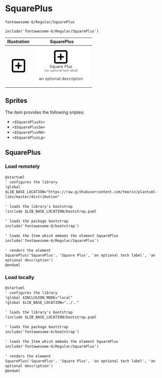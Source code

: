 # SquarePlus


```text
fontawesome-6/Regular/SquarePlus
```

```text
include('fontawesome-6/Regular/SquarePlus')
```



| Illustration | SquarePlus |
| :---: | :---: |
| ![illustration for Illustration](../../fontawesome-6/Regular/SquarePlus.png) | ![illustration for SquarePlus](../../fontawesome-6/Regular/SquarePlus.Local.png) |



## Sprites
The item provides the following sriptes:

- `<$SquarePlusXs>`
- `<$SquarePlusSm>`
- `<$SquarePlusMd>`
- `<$SquarePlusLg>`





## SquarePlus

### Load remotely
```plantuml
@startuml
' configures the library
!global $LIB_BASE_LOCATION="https://raw.githubusercontent.com/tmorin/plantuml-libs/master/distribution"

' loads the library's bootstrap
!include $LIB_BASE_LOCATION/bootstrap.puml

' loads the package bootstrap
include('fontawesome-6/bootstrap')

' loads the Item which embeds the element SquarePlus
include('fontawesome-6/Regular/SquarePlus')

' renders the element
SquarePlus('SquarePlus', 'Square Plus', 'an optional tech label', 'an optional description')
@enduml
```

### Load locally
```plantuml
@startuml
' configures the library
!global $INCLUSION_MODE="local"
!global $LIB_BASE_LOCATION="../.."

' loads the library's bootstrap
!include $LIB_BASE_LOCATION/bootstrap.puml

' loads the package bootstrap
include('fontawesome-6/bootstrap')

' loads the Item which embeds the element SquarePlus
include('fontawesome-6/Regular/SquarePlus')

' renders the element
SquarePlus('SquarePlus', 'Square Plus', 'an optional tech label', 'an optional description')
@enduml
```

